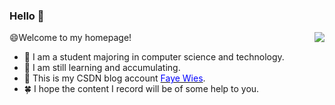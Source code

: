 ### Hello 👋

<img align="right" src="https://github-readme-stats.vercel.app/api?username=WF2000&show_icons=true&icon_color=CE1D2D&text_color=718096&bg_color=ffffff&hide_title=true" />


😄Welcome to my homepage!

- 🌲 I am a student majoring in computer science and technology.
- 🌳 I am still learning and accumulating. 
- 🎄 This is my CSDN blog account <a href="https://blog.csdn.net/wufan2000?spm=1000.2115.3001.5343"><font color="blue">Faye Wies</font></a>.
- 🍀 I hope the content I record will be of some help to you.

